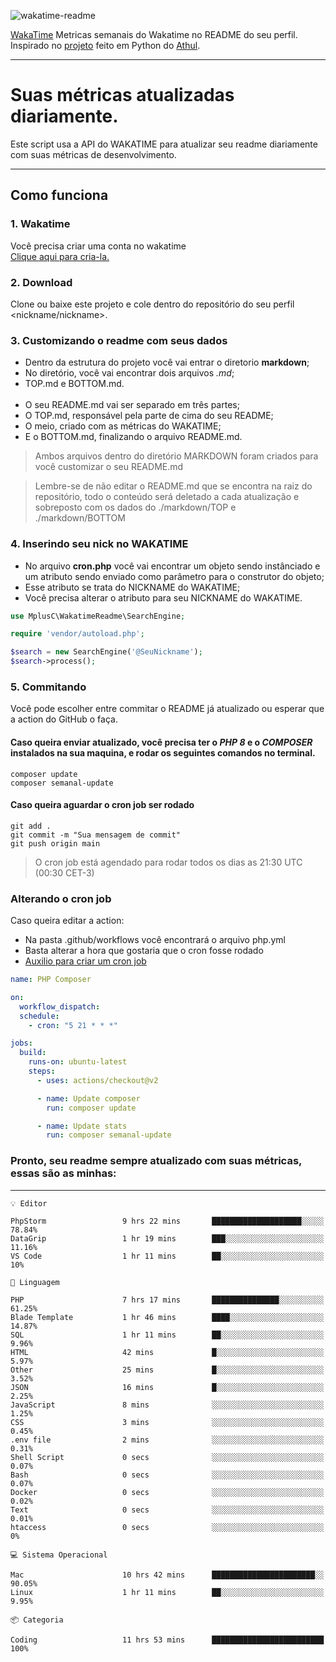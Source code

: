 ![wakatime-readme](https://socialify.git.ci/bymatheus/wakatime-readme/image?description=1&descriptionEditable=M%C3%A9tricas%20semanais%20do%20Wakatime%20no%20seu%20README%20de%20perfil.&font=KoHo&forks=1&language=1&owner=1&pattern=Signal&stargazers=1&theme=Dark)

[WakaTime](https://wakatime.com) Metricas semanais do Wakatime no README do seu perfil. <br>
Inspirado no [projeto](https://github.com/athul/waka-readme) feito em Python do [Athul](https://github.com/athul).
___

# Suas métricas atualizadas diariamente.
Este script usa a API do WAKATIME para atualizar seu readme diariamente com suas métricas de desenvolvimento.

___

## Como funciona

### 1. Wakatime
Você precisa criar uma conta no wakatime <br>
[Clique aqui para cria-la.](https://wakatime.com) 

### 2. Download
Clone ou baixe este projeto e cole dentro do repositório do seu perfil <nickname/nickname>.

### 3. Customizando o readme com seus dados
- Dentro da estrutura do projeto você vai entrar o diretorio **markdown**;  
- No diretório, você vai encontrar dois arquivos *.md*;
- TOP.md e BOTTOM.md.
<br><br>
- O seu README.md vai ser separado em três partes; 
- O TOP.md, responsável pela parte de cima do seu README;
- O meio, criado com as métricas do WAKATIME;
- E o BOTTOM.md, finalizando o arquivo README.md.<br>

> Ambos arquivos dentro do diretório MARKDOWN foram criados para você customizar o seu README.md

> Lembre-se de não editar o README.md que se encontra na raiz do repositório, todo o conteúdo será deletado a cada atualização e sobreposto com os dados do ./markdown/TOP e ./markdown/BOTTOM

### 4. Inserindo seu nick no WAKATIME
- No arquivo **cron.php** você vai encontrar um objeto sendo instânciado e um atributo sendo enviado como parâmetro para o construtor do objeto;
- Esse atributo se trata do NICKNAME do WAKATIME;
- Você precisa alterar o atributo para seu NICKNAME do WAKATIME.

```php
use MplusC\WakatimeReadme\SearchEngine;

require 'vendor/autoload.php';

$search = new SearchEngine('@SeuNickname');
$search->process();
```

### 5. Commitando
Você pode escolher entre commitar o README já atualizado ou esperar que a action do GitHub o faça. <br>

#### Caso queira enviar atualizado, você precisa ter o *PHP 8* e o *COMPOSER* instalados na sua maquina, e rodar os seguintes comandos no terminal.
```composer
composer update
composer semanal-update 
```

#### Caso queira aguardar o cron job ser rodado 
```git 
git add .
git commit -m "Sua mensagem de commit"
git push origin main
```

>O cron job está agendado para rodar todos os dias as 21:30 UTC (00:30 CET-3) 

### Alterando o cron job
Caso queira editar a action:

- Na pasta .github/workflows você encontrará o arquivo php.yml
- Basta alterar a hora que gostaria que o cron fosse rodado
- [Auxilio para criar um cron job](https://crontab.guru)

```yml
name: PHP Composer

on:
  workflow_dispatch:
  schedule:
    - cron: "5 21 * * *"

jobs:
  build:
    runs-on: ubuntu-latest
    steps:
      - uses: actions/checkout@v2

      - name: Update composer
        run: composer update

      - name: Update stats
        run: composer semanal-update
```

### Pronto, seu readme sempre atualizado com suas métricas, essas são as minhas:

___
```text
💡 Editor

PhpStorm                 9 hrs 22 mins       ████████████████████░░░░░     78.84%
DataGrip                 1 hr 19 mins        ███░░░░░░░░░░░░░░░░░░░░░░     11.16%
VS Code                  1 hr 11 mins        ██░░░░░░░░░░░░░░░░░░░░░░░        10%
```
```text
💬 Linguagem

PHP                      7 hrs 17 mins       ███████████████░░░░░░░░░░     61.25%
Blade Template           1 hr 46 mins        ████░░░░░░░░░░░░░░░░░░░░░     14.87%
SQL                      1 hr 11 mins        ██░░░░░░░░░░░░░░░░░░░░░░░      9.96%
HTML                     42 mins             █░░░░░░░░░░░░░░░░░░░░░░░░      5.97%
Other                    25 mins             █░░░░░░░░░░░░░░░░░░░░░░░░      3.52%
JSON                     16 mins             █░░░░░░░░░░░░░░░░░░░░░░░░      2.25%
JavaScript               8 mins              ░░░░░░░░░░░░░░░░░░░░░░░░░      1.25%
CSS                      3 mins              ░░░░░░░░░░░░░░░░░░░░░░░░░      0.45%
.env file                2 mins              ░░░░░░░░░░░░░░░░░░░░░░░░░      0.31%
Shell Script             0 secs              ░░░░░░░░░░░░░░░░░░░░░░░░░      0.07%
Bash                     0 secs              ░░░░░░░░░░░░░░░░░░░░░░░░░      0.07%
Docker                   0 secs              ░░░░░░░░░░░░░░░░░░░░░░░░░      0.02%
Text                     0 secs              ░░░░░░░░░░░░░░░░░░░░░░░░░      0.01%
htaccess                 0 secs              ░░░░░░░░░░░░░░░░░░░░░░░░░         0%
```
```text
💻 Sistema Operacional

Mac                      10 hrs 42 mins      ███████████████████████░░     90.05%
Linux                    1 hr 11 mins        ██░░░░░░░░░░░░░░░░░░░░░░░      9.95%
```
```text
📦 Categoria

Coding                   11 hrs 53 mins      █████████████████████████       100%
```
